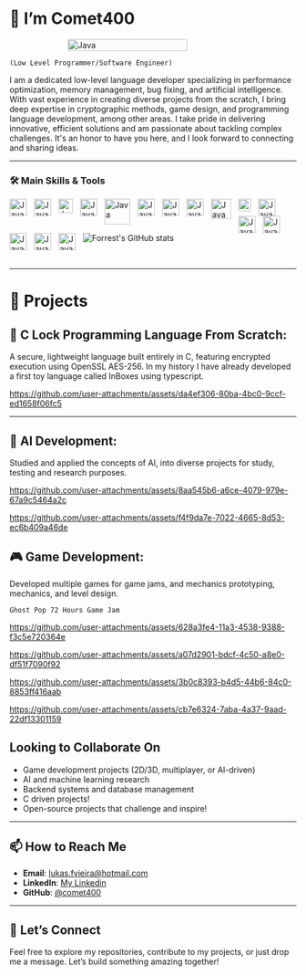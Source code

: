 # 🌟 I’m **Comet400**

<div style="display: flex; justify-content: center; align-items: center; gap: 20px; flex-wrap: nowrap;">
  <!-- Left Image -->
  <img src="https://64.media.tumblr.com/cca4f06484b447c0687f0325af5b38c9/428a8db1dc8ae92f-87/s1280x1920/7c751558b1d93e15c2d885cff2162ddb95059b8d.gif" 
       alt="Java" 
       style="width:70%; max-width:300px; height:auto;" />
</div>





``(Low Level Programmer/Software Engineer)``

I am a dedicated low-level language developer specializing in performance optimization, memory management, bug fixing, and artificial intelligence. With vast experience in creating diverse projects from the scratch, I bring deep expertise in cryptographic methods, game design, and programming language development, among other areas. I take pride in delivering innovative, efficient solutions and am passionate about tackling complex challenges. It's an honor to have you here, and I look forward to connecting and sharing ideas.

---

### 🛠️ Main Skills & Tools

<img align="left" alt="Java" width="30px" style="padding-right:10px;" src="https://img.icons8.com/?size=512&id=40669&format=png" />
<img align="left" alt="Java" width="30px" style="padding-right:10px;" src="https://img.icons8.com/fluent/512/c-programming.png" />
<img align="left" alt="Java" width="25px" style="padding-right:10px;" src="https://static-00.iconduck.com/assets.00/c-sharp-c-icon-1822x2048-wuf3ijab.png" />
<img align="left" alt="Java" width="30px" style="padding-right:10px;" src="https://img.icons8.com/color/512/javascript.png" />
<img align="left" alt="Java" width="45px" style="padding-right:10px;" src="https://1000logos.net/wp-content/uploads/2020/08/MySQL-Logo.png" />
<img align="left" alt="Java" width="30px" style="padding-right:10px;" src="https://www.instalki.pl/wp-content/uploads/program/icons/unnamed-6.png" />
<img align="left" alt="Java" width="30px" style="padding-right:10px;" src="https://cdn3.iconfinder.com/data/icons/logos-and-brands-adobe/512/267_Python-512.png" />
<img align="left" alt="Java" width="30px" style="padding-right:10px;" src="https://upload.wikimedia.org/wikipedia/commons/thumb/3/35/Tux.svg/1200px-Tux.svg.png" />
<img align="left" alt="Java" width="35px" style="padding-right:10px;" src="https://www.svgrepo.com/show/375503/tensorflow-enterprise.svg" />
<img align="left" alt="Java" width="22px" style="padding-right:10px;" src="https://static-00.iconduck.com/assets.00/pytorch-icon-1694x2048-jgwjy3ne.png" />
<img align="left" alt="Java" width="30px" style="padding-right:10px;" src="https://img.icons8.com/color/512/bash.png" />
<img align="left" alt="Java" width="30px" style="padding-right:10px;" src="https://upload.wikimedia.org/wikipedia/commons/thumb/3/3f/Git_icon.svg/2048px-Git_icon.svg.png" />
<img align="left" alt="Java" width="30px" style="padding-right:10px;" src="https://cdn2.steamgriddb.com/logo_thumb/598fb37d8e3a1f127b3ba7700febc92e.png" />
<img align="left" alt="Java" width="30px" style="padding-right:10px;" src="https://codefinder.dev/static/assets/languages/Assembly.png" />
<img align="left" alt="Java" width="30px" style="padding-right:10px;" src="https://upload.wikimedia.org/wikipedia/commons/thumb/9/9a/Visual_Studio_Code_1.35_icon.svg/800px-Visual_Studio_Code_1.35_icon.svg.png" />
<img align="left" alt="Java" width="30px" style="padding-right:10px;" src="https://static-00.iconduck.com/assets.00/unity-icon-1998x2048-c6v0ej9o.png" />

<br />

##

![Forrest's GitHub stats](https://github-readme-stats.vercel.app/api?username=comet400&show_icons=true&theme=gruvbox)


<br />

---

# 📂 **Projects**
  
## **🔐 C Lock Programming Language From Scratch**:  
  A secure, lightweight language built entirely in C, featuring encrypted execution using OpenSSL AES-256. In my history I have already developed a first toy language called InBoxes using typescript.  
  

https://github.com/user-attachments/assets/da4ef306-80ba-4bc0-9ccf-ed1658f06fc5


---

## **🤖 AI Development**:
  Studied and applied the concepts of AI, into diverse projects for study, testing and research purposes.
  

https://github.com/user-attachments/assets/8aa545b6-a6ce-4079-979e-67a9c5464a2c


https://github.com/user-attachments/assets/f4f9da7e-7022-4665-8d53-ec6b409a46de




## **🎮 Game Development**:  
  Developed multiple games for game jams, and mechanics prototyping, mechanics, and level design.

`` Ghost Pop 72 Hours Game Jam ``

https://github.com/user-attachments/assets/628a3fe4-11a3-4538-9388-f3c5e720364e



https://github.com/user-attachments/assets/a07d2901-bdcf-4c50-a8e0-df51f7090f92




https://github.com/user-attachments/assets/3b0c8393-b4d5-44b6-84c0-8853ff416aab




https://github.com/user-attachments/assets/cb7e6324-7aba-4a37-9aad-22df13301159



## **Looking to Collaborate On**
- Game development projects (2D/3D, multiplayer, or AI-driven)  
- AI and machine learning research  
- Backend systems and database management
- C driven projects!
- Open-source projects that challenge and inspire!

---

## 📫 **How to Reach Me**
- **Email**: [lukas.fvieira@hotmail.com](mailto:lukas.fvieira@hotmail.com)  
- **LinkedIn**: [My Linkedin](https://www.linkedin.com/in/lukas-vieira-a94a8332a/)  
- **GitHub**: [@comet400](https://github.com/comet400)

---

## 🎉 **Let’s Connect**
Feel free to explore my repositories, contribute to my projects, or just drop me a message. Let’s build something amazing together!
